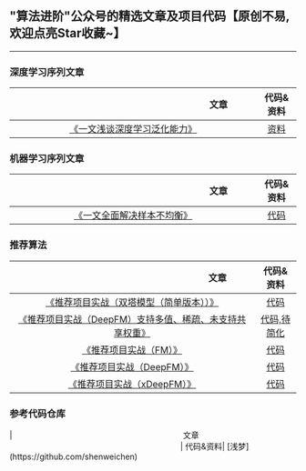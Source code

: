 ## "算法进阶"公众号的精选文章及项目代码【原创不易,欢迎点亮Star收藏~】


---
<h3 id="2">深度学习序列文章</h3>

|<img width=300/>文章<img width=300/>| 代码&资料|
 :-: | :-: |
[《一文浅谈深度学习泛化能力》](https://github.com/aialgorithm/Blog/issues/46)|[资料](https://github.com/aialgorithm/Blog/tree/master/projects/%E4%B8%80%E6%96%87%E6%B5%85%E8%B0%88%E6%B7%B1%E5%BA%A6%E5%AD%A6%E4%B9%A0%E6%B3%9B%E5%8C%96%E8%83%BD%E5%8A%9B)

<h3 id="1">机器学习序列文章</h3>

|<img width=300/>文章<img width=300/>| 代码&资料|
 :-: | :-: |
[《一文全面解决样本不均衡》](https://github.com/aialgorithm/Blog/issues/40)|[代码](https://github.com/aialgorithm/Blog/tree/master/projects/%E4%B8%80%E6%96%87%E8%A7%A3%E5%86%B3%E6%A0%B7%E6%9C%AC%E4%B8%8D%E5%9D%87%E8%A1%A1(%E5%85%A8))

<h3 id="3">推荐算法</h3>

|<img width=300/>文章<img width=300/>| 代码&资料|
 :-: | :-: |
[《推荐项目实战（双塔模型（简单版本））》](https://github.com/aialgorithm/Blog/issues/45)|[代码](https://github.com/miraclerr/algorithms/blob/main/%E4%BB%A3%E7%A0%81/%E6%8E%A8%E8%8D%90%E7%AE%97%E6%B3%95-%E5%8F%8C%E5%A1%94/%E5%8F%8C%E5%A1%94.ipynb)
[《推荐项目实战（DeepFM）支持多值、稀疏、未支持共享权重》](https://zhuanlan.zhihu.com/p/48057256)|[代码,待简化](https://github.com/miraclerr/algorithms/blob/main/代码/推荐算法DSSM_InBatchSoftmax/DSSM_Inbatchsoftmax.ipynb)
[《推荐项目实战（FM）》](https://zhuanlan.zhihu.com/p/58160982)|[代码](https://github.com/miraclerr/algorithms/blob/main/%E4%BB%A3%E7%A0%81/%E6%8E%A8%E8%8D%90%E7%AE%97%E6%B3%95-FM/FM.ipynb)
[《推荐项目实战（DeepFM）》](https://zhuanlan.zhihu.com/p/58160982)|[代码](https://github.com/miraclerr/algorithms/blob/main/代码/推荐算法-deepfm/deepfm.ipynb)
[《推荐项目实战（xDeepFM）》](https://zhuanlan.zhihu.com/p/371849616)|[代码](https://github.com/miraclerr/algorithms/tree/main/代码/推荐算法-xdeepfm)

<h3 id="3">参考代码仓库</h3>
|<img width=300/>文章<img width=300/>| 代码&资料|
[浅梦](https://github.com/shenweichen)




